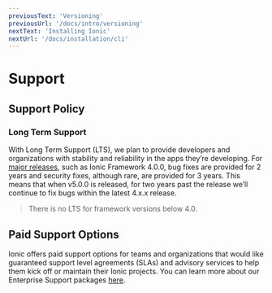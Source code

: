 ```yaml
---
previousText: 'Versioning'
previousUrl: '/docs/intro/versioning'
nextText: 'Installing Ionic'
nextUrl: '/docs/installation/cli'
---
```


# Support


## Support Policy

### Long Term Support

With Long Term Support (LTS), we plan to provide developers and organizations with stability and reliability in the apps they’re developing. For <a href="./versioning#major-release" target="_blank">major releases</a>, such as Ionic Framework 4.0.0, bug fixes are provided for 2 years and security fixes, although rare, are provided for 3 years. This means that when v5.0.0 is released, for two years past the release we’ll continue to fix bugs within the latest 4.x.x release.

<blockquote>
  <p>There is no LTS for framework versions below 4.0.</p>
</blockquote>

## Paid Support Options

Ionic offers paid support options for teams and organizations that would like guaranteed support level agreements (SLAs) and advisory services to help them kick off or maintain their Ionic projects. You can learn more about our Enterprise Support packages <a href="https://ionicframework.com/enterprise/support" target="_blank">here</a>.